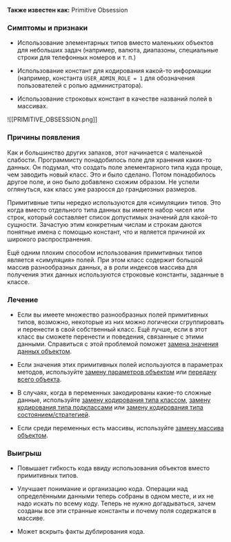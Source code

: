 **Также известен как:** Primitive Obsession

### Симптомы и признаки
- Использование элементарных типов вместо маленьких объектов для небольших задач (например, валюта, диапазоны, специальные строки для телефонных номеров и т. п.)
    
- Использование констант для кодирования какой-то информации (например, константа `USER_ADMIN_ROLE = 1` для обозначения пользователей с ролью администратора).
    
- Использование строковых констант в качестве названий полей в массивах.

 ![[PRIMITIVE_OBSESSION.png]]

### Причины появления
Как и большинство других запахов, этот начинается с маленькой слабости. Программисту понадобилось поле для хранения каких-то данных. Он подумал, что создать поле элементарного типа куда проще, чем заводить новый класс. Это и было сделано. Потом понадобилось другое поле, и оно было добавлено схожим образом. Не успели оглянуться, как класс уже разросся до грандиозных размеров.

Примитивные типы нередко используются для «симуляции» типов. Это когда вместо отдельного типа данных вы имеете набор чисел или строк, который составляет список допустимых значений для какой-то сущности. Зачастую этим конкретным числам и строкам даются понятные имена с помощью констант, что и является причиной их широкого распространения.

Ещё одним плохим способом использования примитивных типов является «симуляция» полей. При этом класс содержит большой массив разнообразных данных, а в роли индексов массива для получения этих данных используются строковые константы, заданные в классе.

### Лечение
- Если вы имеете множество разнообразных полей примитивных типов, возможно, некоторые из них можно логически сгруппировать и перенести в свой собственный класс. Ещё лучше, если в этот класс вы сможете перенести и поведения, связанные с этими данными. Справиться с этой проблемой поможет [замена значения данных объектом](https://refactoring.guru/ru/replace-data-value-with-object).
     
- Если значения этих примитивных полей используются в параметрах методов, используйте [замену параметров объектом](https://refactoring.guru/ru/introduce-parameter-object) или [передачу всего объекта](https://refactoring.guru/ru/preserve-whole-object).
    
- В случаях, когда в переменных закодированы какие-то сложные данные, используйте [замену кодирования типа классом](https://refactoring.guru/ru/replace-type-code-with-class), [замену кодирования типа подклассами](https://refactoring.guru/ru/replace-type-code-with-subclasses) или [замену кодирования типа состоянием/стратегией](https://refactoring.guru/ru/replace-type-code-with-state-strategy).
    
- Если среди переменных есть массивы, используйте [замену массива объектом](https://refactoring.guru/ru/replace-array-with-object).

### Выигрыш
- Повышает гибкость кода ввиду использования объектов вместо примитивных типов.
    
- Улучшает понимание и организацию кода. Операции над определёнными данными теперь собраны в одном месте, и их не надо искать по всему коду. Теперь не нужно догадываться, зачем созданы все эти странные константы и почему поля содержатся в массиве.
    
- Может вскрыть факты дублирования кода.